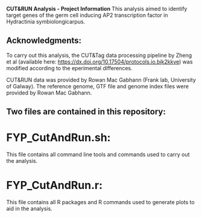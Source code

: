 **CUT&RUN Analysis - Project Information** 
This analysis aimed to identify target genes of the germ cell inducing AP2 transcription factor in Hydractinia symbiolongicarpus. 

## Acknowledgments: 
To carry out this analysis, the CUT&Tag data processing pipeline by Zheng et al (available here: https://dx.doi.org/10.17504/protocols.io.bjk2kkye) was modified according to the eperimental differences. 

CUT&RUN data was provided by Rowan Mac Gabhann (Frank lab, University of Galway). The reference genome, GTF file and genome index files were provided by Rowan Mac Gabhann.

## Two files are contained in this repository:

  # FYP_CutAndRun.sh: 
This file contains all command line tools and commands used to carry out the analysis. 

  # FYP_CutAndRun.r:
This file contains all R packages and R commands used to generate plots to aid in the analysis.

